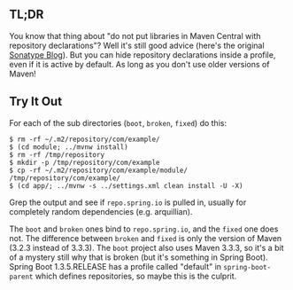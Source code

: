 
## TL;DR

You know that thing about "do not put libraries in Maven Central with
repository declarations"? Well it's still good advice (here's the
original
[Sonatype Blog](http://blog.sonatype.com/2009/02/why-putting-repositories-in-your-poms-is-a-bad-idea/)). But
you can hide repository declarations inside a profile, even if it is
active by default. As long as you don't use older versions of Maven!

## Try It Out

For each of the sub directories (`boot`, `broken`, `fixed`) do this:

```
$ rm -rf ~/.m2/repository/com/example/
$ (cd module; ../mvnw install)
$ rm -rf /tmp/repository
$ mkdir -p /tmp/repository/com/example
$ cp -rf ~/.m2/repository/com/example/module/ /tmp/repository/com/example/
$ (cd app/; ../mvnw -s ../settings.xml clean install -U -X)
```

Grep the output and see if `repo.spring.io` is pulled in, usually for
completely random dependencies (e.g. arquillian).

The `boot` and `broken` ones bind to `repo.spring.io`, and the `fixed`
one does not. The difference between `broken` and `fixed` is only the
version of Maven (3.2.3 instead of 3.3.3). The `boot` project also
uses Maven 3.3.3, so it's a bit of a mystery still why that is broken
(but it's something in Spring Boot). Spring Boot 1.3.5.RELEASE has a
profile called "default" in `spring-boot-parent` which defines
repositories, so maybe this is the culprit.

